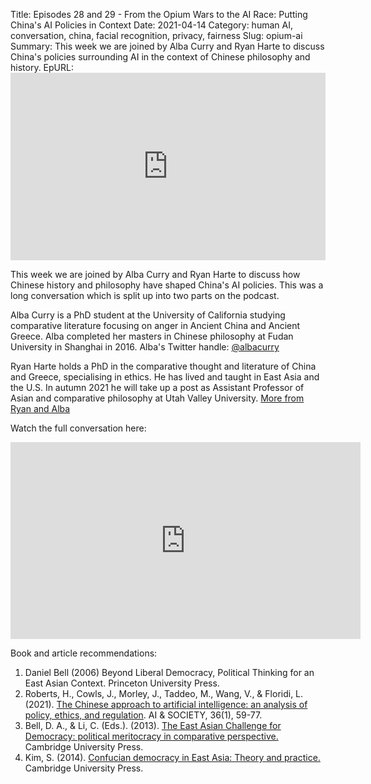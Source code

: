 Title: Episodes 28 and 29 - From the Opium Wars to the AI Race: Putting China's AI Policies in Context
Date: 2021-04-14
Category: human AI, conversation, china, facial recognition, privacy, fairness
Slug: opium-ai
Summary: This week we are joined by Alba Curry and Ryan Harte to discuss China's policies surrounding AI in the context of Chinese philosophy and history.
EpURL: <iframe title="From the Opium Wars to the AI Race: Putting China's AI Policies in Context" allowtransparency="true" height="300" width="100%" style="border: none; min-width: min(100%, 430px);" scrolling="no" data-name="pb-iframe-player" src="https://www.podbean.com/player-v2/?i=qywpj-ffe44c-pb&from=pb6admin&download=1&square=1&share=1&download=1&rtl=0&fonts=Arial&skin=1&btn-skin=12&size=300" allowfullscreen=""></iframe>


This week we are joined by Alba Curry and Ryan Harte to discuss how Chinese history and philosophy have shaped China's AI policies. This was a long conversation which is split up into two parts on the podcast. 


Alba Curry is a PhD student at the University of California studying comparative literature focusing on anger in Ancient China and Ancient Greece. Alba completed her masters in Chinese philosophy at Fudan University in Shanghai in 2016.
Alba's Twitter handle: [@albacurry](https://twitter.com/albacurry)

Ryan Harte holds a PhD in the comparative thought and literature of China and Greece, specialising in ethics. He has lived and taught in East Asia and the U.S. In autumn 2021 he will take up a post as Assistant Professor of Asian and comparative philosophy at Utah Valley University.
[More from Ryan and Alba](https://kleos.chs.harvard.edu/?p=165288)

Watch the full conversation here:
<iframe width="560" height="315" src="https://www.youtube.com/embed/3_Hr_0ilQcM" title="YouTube video player" frameborder="0" allow="accelerometer; autoplay; clipboard-write; encrypted-media; gyroscope; picture-in-picture" allowfullscreen></iframe>

Book and article recommendations:
1) Daniel Bell (2006) Beyond Liberal Democracy, Political Thinking for an East Asian Context. Princeton University Press.
2) Roberts, H., Cowls, J., Morley, J., Taddeo, M., Wang, V., & Floridi, L. (2021). [The Chinese approach to artificial intelligence: an analysis of policy, ethics, and regulation](https://link.springer.com/article/10.1007/s00146-020-00992-2). AI & SOCIETY, 36(1), 59-77.
3) Bell, D. A., & Li, C. (Eds.). (2013). [The East Asian Challenge for Democracy: political meritocracy in comparative perspective.](https://www.cambridge.org/core/books/east-asian-challenge-for-democracy/BC94732E49DA46248A810F9884DA5F97) Cambridge University Press.
4) Kim, S. (2014). [Confucian democracy in East Asia: Theory and practice.](https://www.cambridge.org/core/books/confucian-democracy-in-east-asia/BF0670B2C548733BDB0A747C9D371752) Cambridge University Press.